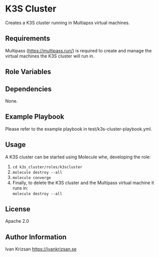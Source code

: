 K3S Cluster
===========
Creates a K3S cluster running in Multiapss virtual machines.

Requirements
------------
Multipass (https://multipass.run/) is required to create and manage the virtual machines the K3S cluster will run in.

Role Variables
--------------

Dependencies
------------
None.

Example Playbook
----------------
Please refer to the example playbook in test/k3s-cluster-playbook.yml.

Usage
-----
A K3S cluster can be started using Molecule whe, developing the role:<br/>
1. ```cd k3s_cluster/roles/k3scluster```<br/>
2. ```molecule destroy --all```<br/>
3. ```molecule converge```<br/>
4. Finally, to delete the K3S cluster and the Multipass virtual machine it runs in:<br/>
```molecule destroy --all```<br/>

License
-------
Apache 2.0

Author Information
------------------
Ivan Krizsan
https://ivankrizsan.se

